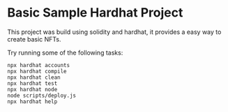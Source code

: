 # Basic Sample Hardhat Project

This project was build using solidity and hardhat, it provides a easy way to create basic NFTs.

Try running some of the following tasks:

```shell
npx hardhat accounts
npx hardhat compile
npx hardhat clean
npx hardhat test
npx hardhat node
node scripts/deploy.js
npx hardhat help
```
